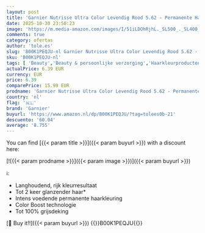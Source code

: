 ```yaml
---
layout: post
title: 'Garnier Nutrisse Ultra Color Levendig Rood 5.62 - Permanente Haarkleuring'
date: 2025-10-30 23:50:23
image: 'https://m.media-amazon.com/images/I/51iLDOhRjhL._SL500_._SL400_.jpg'
comments: true
category: ofertas
author: 'tole.es'
slug: 'B00K1PEQJU-nl Garnier Nutrisse Ultra Color Levendig Rood 5.62 -...'
sku: 'B00K1PEQJU-nl'
tags: [ 'Beauty','Beauty & persoonlijke verzorging','Haarkleurproducten','Haarverzorging','Permanente haarkleuring','garnier','🇳🇱', ]
actualPrice: 6.39 EUR
currency: EUR
price: 6.39
comparePrice: 15.99 EUR
prodname: 'Garnier Nutrisse Ultra Color Levendig Rood 5.62 - Permanente Haarkleuring'
country: 'nl'
flag: '🇳🇱'
brand: 'Garnier'
buyurl: 'https://www.amazon.nl/dp/B00K1PEQJU/?tag=tolees0b-21'
descuento: '60.04'
average: '8.755'
---
```


You can find [{{< param title >}}]({{< param buyurl >}}) with a discount here:

[![{{< param prodname >}}]({{< param image >}})]({{< param buyurl >}})

ℹ️:

- Langhoudend, rijk kleurresultaat
- Tot 2 keer glanzender haar*
- Intens voedende permanente haarkleuring
- Color Boost technologie
- Tot 100% grijsdeking

[🛒 Buy it!!]({{< param buyurl >}})
{{<world>}}B00K1PEQJU{{</world>}}
